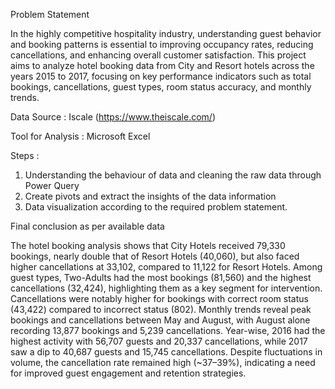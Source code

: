 Problem Statement 

In the highly competitive hospitality industry, understanding guest behavior and booking patterns is essential to improving occupancy rates, reducing cancellations, and enhancing overall customer satisfaction. This project aims to analyze hotel booking data from City and Resort hotels across the years 2015 to 2017, focusing on key performance indicators such as total bookings, cancellations, guest types, room status accuracy, and monthly trends.

Data Source : Iscale (https://www.theiscale.com/)

Tool for Analysis : Microsoft Excel 

Steps :

1. Understanding the behaviour of data and cleaning the raw data through Power Query
2. Create pivots and extract the insights of the data information
3. Data visualization according to the required problem statement.

Final conclusion as per available data

The hotel booking analysis shows that City Hotels received 79,330 bookings, nearly double that of Resort Hotels (40,060), but also faced higher cancellations at 33,102, compared to 11,122 for Resort Hotels. Among guest types, Two-Adults had the most bookings (81,560) and the highest cancellations (32,424), highlighting them as a key segment for intervention. Cancellations were notably higher for bookings with correct room status (43,422) compared to incorrect status (802). Monthly trends reveal peak bookings and cancellations between May and August, with August alone recording 13,877 bookings and 5,239 cancellations. Year-wise, 2016 had the highest activity with 56,707 guests and 20,337 cancellations, while 2017 saw a dip to 40,687 guests and 15,745 cancellations. Despite fluctuations in volume, the cancellation rate remained high (~37–39%), indicating a need for improved guest engagement and retention strategies.

